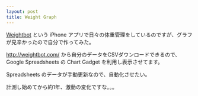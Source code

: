 ```yaml
---
layout: post
title: Weight Graph
---
```


[Weightbot](http://tapbots.com/software/weightbot/) という iPhone アプリで日々の体重管理をしているのですが、グラフが見辛かったので自分で作ってみた。

<http://weightbot.com/> から自分のデータをCSVダウンロードできるので、 Google Spreadsheets の Chart Gadget を利用し表示させてます。

Spreadsheets のデータが手動更新なので、自動化させたい。

<script src="https://spreadsheets.google.com/gpub?url=http%3A%2F%2Ftbaoebshgeq225lhq2bam0m0a5mf6u0b-ss-opensocial.googleusercontent.com%2Fgadgets%2Fifr%3Fup_title%26up_scale%3Dmaximize%26up_values_suffix%26up_annotations_width%3D25%26up_display_zoom_buttons%3D1%26up_display_exact_values%3D1%26up_display_annotations_filter%3D1%26up_display_legend_inNewline%3D1%26up__table_query_url%3Dhttps%253A%252F%252Fspreadsheets.google.com%252Ftq%253Frange%253DA%25253AB%2526key%253D0ApdONG9FX61OdEhOaU5kOGZidXh1UzNWOXkxUE9DaVE%2526gid%253D0%2526pub%253D1%26url%3Dhttp%253A%252F%252Fwww.google.com%252Fig%252Fmodules%252Ftime-series-line.xml%26spreadsheets%3Dspreadsheets&height=360&width=360"></script>

計測し始めてから約1年、激動の変化ですな。。。

